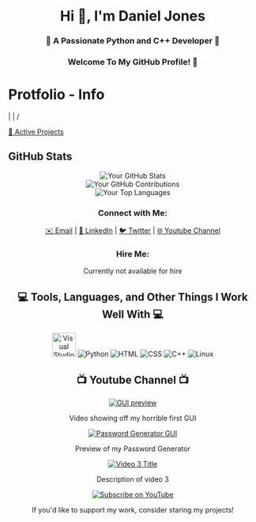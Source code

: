 <h1 align="center">Hi 👋, I'm Daniel Jones</h1>
<h3 align="center">🚀 A Passionate Python and C++ Developer 🚀</h3>
<h3 align="center">Welcome To My GitHub Profile! 👋</h3>


# Protfolio - Info
 |
 |
 \/

[📁 Active Projects](https://github.com/DanielJones02/Active-Projects)


## GitHub Stats

<div align="center">
  <img src="https://github-readme-stats.vercel.app/api?username=DanielJones02&theme=highcontrast&show_icons=true" alt="Your GitHub Stats" />
</div>

<div align="center">
  <img src="https://github-readme-streak-stats.herokuapp.com/?user=DanielJones02&theme=highcontrast" alt="Your GitHub Contributions" />
</div>

<div align="center">
  <img src="https://github-readme-stats.vercel.app/api/top-langs/?username=DanielJones02&theme=highcontrast" alt="Your Top Languages" />
</div>


<h3 align="center">Connect with Me:</h3>

<p align="center">
  <a href="I_will_change_later@gmail.com">✉️ Email</a> |
  <a href="https://www.linkedin.com/in/yourlinkedinprofile">💼 LinkedIn</a> |
  <a href="https://twitter.com/yourtwitter">🐦 Twitter</a> |
  <a href="https://www.youtube.com/channel/UCDRBLCjQSKVyy_cCxTpqRnw">🌐 Youtube Channel</a>
</p>

<h3 align="center">Hire Me:</h3>

<p align="center">
  Currently not available for hire
</p>

<div align="center">
  <h2>💻 Tools, Languages, and Other Things I Work Well With 💻</h2>
</div>

<div align="center">
  <img src="https://github.com/DanielJones02/DanielJones02/blob/main/images/Visual_Studio_Icon_2019.svg.png" width="48" height="48" alt="Visual Studio" />
  <img src="https://github.com/DanielJones02/DanielJones02/blob/main/images/python.png" alt="Python" />
  <img src="https://github.com/DanielJones02/DanielJones02/blob/main/images/html.png" alt="HTML" />
  <img src="https://github.com/DanielJones02/DanielJones02/blob/main/images/css.png" alt="CSS" />
  <img src="https://github.com/DanielJones02/DanielJones02/blob/main/images/C%2B%2B.png" alt="C++" />
  <img src="https://github.com/DanielJones02/DanielJones02/blob/main/images/linux.png" alt="Linux" />
</div>

<h2 align="center">📺 Youtube Channel 📺</h2>

<div align="center">
  <a href="https://www.youtube.com/watch?v=m4cp0uQON50">
    <img src="https://i.ytimg.com/vi/video1/maxresdefault.jpg" alt="GUI preview" />
  </a>
  <p>Video showing off my horrible first GUI</p>
</div>

<div align="center">
  <a href="https://www.youtube.com/watch?v=9QbCJY5QnYE">
    <img src="https://i.ytimg.com/vi/video2/hqdefault.jpg" alt="Password Generator GUI" />
  </a>
  <p>Preview of my Password Generator</p>
</div>

<div align="center">
  <a href="https://www.youtube.com/watch?v=video3">
    <img src="https://i.ytimg.com/vi/video3/maxresdefault.jpg" alt="Video 3 Title" />
  </a>
  <p>Description of video 3</p>
</div>

<div align="center">
  <a href="https://www.youtube.com/channel/UCDRBLCjQSKVyy_cCxTpqRnw?sub_confirmation=1">
    <img src="https://custom-icon-badges.herokuapp.com/badge/-Subscribe-red?style=for-the-badge&logo=video&logoColor=white" alt="Subscribe on YouTube" />
  </a>
</div>

<div align="center">
  <p>If you'd like to support my work, consider staring my projects!</p>
</div>
